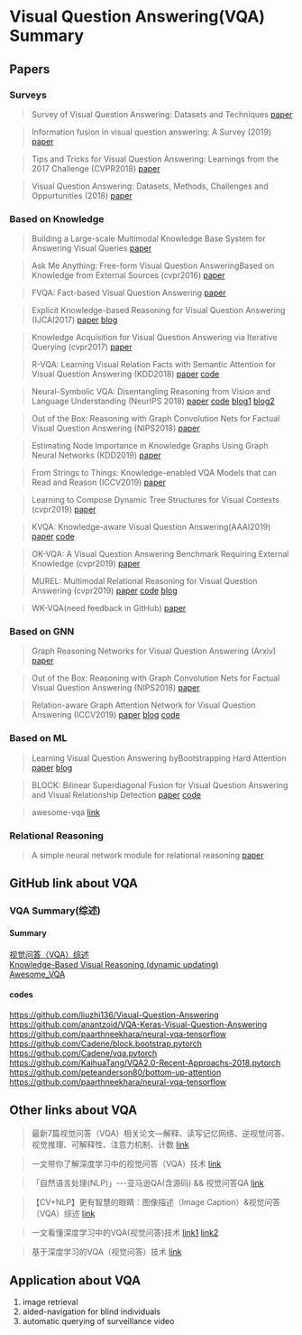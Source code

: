# Visual Question Answering(VQA) Summary

## Papers

### Surveys

> Survey of Visual Question Answering: Datasets and Techniques 
[paper](https://arxiv.org/pdf/1705.03865.pdf)

> Information fusion in visual question answering: A Survey (2019)
[paper](https://pdf.sciencedirectassets.com/272144/1-s2.0-S1566253518X00098/1-s2.0-S1566253518308893/main.pdf?X-Amz-Security-Token=IQoJb3JpZ2luX2VjEB8aCXVzLWVhc3QtMSJIMEYCIQDa%2BZnt5QuIZWvmzJC8rgmrXpWzJ4FgA3gHKo6ZsxGZBAIhAOpJiJaT0KZEq9hH5nPFVj0HEHTpxVI3LLAOKS7jXTaEKr0DCIj%2F%2F%2F%2F%2F%2F%2F%2F%2F%2FwEQAhoMMDU5MDAzNTQ2ODY1IgxgnuHoexKKF%2Bgw6RwqkQNplaFErUt8z2qsKCimnoehuhSwAx77mktm%2BLS9twP5gCnoId6PxzbZnQa1k6JTPa2GQ6TE80FuDAuAwahtk%2FBD6MFjihOAVWZLUmrPZ3fio7qp8G8rAnelVBAEAmzIMJpfHzjAYAUfdZYXElDfwhBeJ9Um96TkRO4JCNf2tl3tX0ICtBkZLvHjwaj4S%2FDcpUimCkZ7%2FYLGpimim2J9kZMDq4qLnEcPj0oA7Bq15vz8BLR27e38%2Bf2SgNrl7TqsydtVzm96k6v5nWl86IjNQeZ8dzAz3yhnJYkZj35nSVa%2FBCJD%2FvPpahew1GEf%2BEujsuzGTomrooZ97%2FEkZoOhAB704JzxLL3g%2FP33Fh8pMEyYaBpm1vuRQGqNVKKb8rWO74EXA4IubKpmuQlYGbWTGrsBuX5oEwe2BgBA8VN6LS58odXfIziF%2Be7EQF6HmvLxS2kSA%2B4zasQ6nfDmbBBaQcsouH%2F6PSWkfl6vsEv6mzX98WwxiDOf0co7Mp7nzQUgNPl10dpF70ndOMfvL11%2FdkVJwjDUzJbwBTrqAZ6YTjSguUOlMrI%2BJlogU%2BvnCNNTAnM82MJx4QEcdPUrYT2ZgJnFTl%2FNWWEA4%2FqSXIB8ixKvlr3wp9RO%2FAFI2FHOW9X4aMvMRov5Jf9WozXzmb4vrQvac%2F7WrL4S3XFd2mjQu4VUwg31%2FVVkzhqcaH4Lq5skbf3XeoTrf6NF2%2FJqB5LCDSrcmp%2FAg1pjVO5MXslDuO5pZR0ogf9I0OmmXwX47pxJQ7YEwb%2FJN%2FPPHS2v3XeG0h8dzSbqMpno1oXS69kdibQG8GsqbMOJ4Tcv0WLY5G0yYD04aTPbMeI2IeIJrEA5w%2BcxwFhWAA%3D%3D&X-Amz-Algorithm=AWS4-HMAC-SHA256&X-Amz-Date=20191227T073459Z&X-Amz-SignedHeaders=host&X-Amz-Expires=300&X-Amz-Credential=ASIAQ3PHCVTYXIR7436B%2F20191227%2Fus-east-1%2Fs3%2Faws4_request&X-Amz-Signature=7545b0fb47586d4b31e3836bf66daecba73effa5bb4321691dc2e883ea60e249&hash=6856ca38fcc0cea24e46601c8d5408436e2f0fddabeccb2c7ceea96e608abbe9&host=68042c943591013ac2b2430a89b270f6af2c76d8dfd086a07176afe7c76c2c61&pii=S1566253518308893&tid=spdf-3fd1eb27-5bb1-47a1-a40f-40c642ab8be0&sid=d3cc9df811b39643ed3b40e78d72ab5309a7gxrqa&type=client)

> Tips and Tricks for Visual Question Answering: Learnings from the 2017 Challenge (CVPR2018)
[paper](http://openaccess.thecvf.com/content_cvpr_2018/papers/Teney_Tips_and_Tricks_CVPR_2018_paper.pdf)

> Visual Question Answering: Datasets, Methods, Challenges and Oppurtunities (2018)
[paper](https://www.cs.princeton.edu/courses/archive/spring18/cos598B/public/projects/LiteratureReview/COS598B_spr2018_VQAreview.pdf)

### Based on Knowledge

> Building a Large-scale Multimodal Knowledge Base System for Answering Visual Queries 
[paper](https://arxiv.org/abs/1507.05670)

> Ask Me Anything: Free-form Visual Question AnsweringBased on Knowledge from External Sources (cvpr2016) 
[paper](https://arxiv.org/abs/1511.06973)

> FVQA: Fact-based Visual Question Answering 
[paper](https://arxiv.org/abs/1606.05433)

> Explicit Knowledge-based Reasoning for Visual Question Answering (IJCAI2017)
[paper](https://www.ijcai.org/proceedings/2017/179)
[blog](https://blog.csdn.net/TgqDT3gGaMdkHasLZv/article/details/80851407)

> Knowledge Acquisition for Visual Question Answering via Iterative Querying (cvpr2017)
[paper](http://openaccess.thecvf.com/content_cvpr_2017/papers/Zhu_Knowledge_Acquisition_for_CVPR_2017_paper.pdf)

> R-VQA: Learning Visual Relation Facts with Semantic Attention for Visual Question Answering (KDD2018)
[paper](https://arxiv.org/abs/1805.09701)
[code](https://github.com/lupantech/rvqa)

> Neural-Symbolic VQA: Disentangling Reasoning from Vision and Language Understanding (NeurIPS 2018)
[paper](https://arxiv.org/abs/1810.02338)
[code](https://github.com/kexinyi/ns-vqa)
[blog1](https://zhuanlan.zhihu.com/p/61533835)
[blog2](https://zhuanlan.zhihu.com/p/46392910)

> Out of the Box: Reasoning with Graph Convolution Nets for Factual Visual Question Answering (NIPS2018)
[paper](https://arxiv.org/abs/1811.00538)

> Estimating Node Importance in Knowledge Graphs Using Graph Neural Networks (KDD2019)
[paper](https://arxiv.org/abs/1905.08865)

> From Strings to Things: Knowledge-enabled VQA Models that can Read and Reason (ICCV2019)
[paper](http://openaccess.thecvf.com/content_ICCV_2019/papers/Singh_From_Strings_to_Things_Knowledge-Enabled_VQA_Model_That_Can_Read_ICCV_2019_paper.pdf)

> Learning to Compose Dynamic Tree Structures for Visual Contexts (cvpr2019)
[paper](https://zpascal.net/cvpr2019/Tang_Learning_to_Compose_Dynamic_Tree_Structures_for_Visual_Contexts_CVPR_2019_paper.pdf)

> KVQA: Knowledge-aware Visual Question Answering(AAAI2019)
[paper](https://www.aaai.org/ojs/index.php/AAAI/article/view/4915)
[code](http://malllabiisc.github.io/resources/kvqa/)

> OK-VQA: A Visual Question Answering Benchmark Requiring External Knowledge (cvpr2019)
[paper](https://arxiv.org/abs/1906.00067)

> MUREL: Multimodal Relational Reasoning for Visual Question Answering (cvpr2019)
[paper](https://arxiv.org/abs/1902.09487)
[code](https://github.com/Cadene/murel.bootstrap.pytorch)
[blog](https://zhuanlan.zhihu.com/p/94553059)

> WK-VQA(need feedback in GitHub)
[paper](https://github.com/sanket0211/WK-VQA/)


### Based on GNN

> Graph Reasoning Networks for Visual Question Answering (Arxiv)
[paper](https://arxiv.org/pdf/1907.09815.pdf)

> Out of the Box: Reasoning with Graph Convolution Nets for Factual Visual Question Answering (NIPS2018)
[paper](https://arxiv.org/abs/1811.00538)

> Relation-aware Graph Attention Network for Visual Question Answering (ICCV2019)
[paper](https://arxiv.org/pdf/1903.12314.pdf)
[blog](https://zhuanlan.zhihu.com/p/63820622)
[code](https://github.com/linjieli222/VQA_ReGAT)

### Based on ML

> Learning Visual Question Answering byBootstrapping Hard Attention
[paper](https://arxiv.org/pdf/1808.00300.pdf)
[blog](https://zhuanlan.zhihu.com/p/41546921)

> BLOCK: Bilinear Superdiagonal Fusion for Visual Question Answering and Visual Relationship Detection
[paper](https://arxiv.org/abs/1902.00038)
[code](https://github.com/Cadene/block.bootstrap.pytorch)

> awesome-vqa [link](https://github.com/chingyaoc/awesome-vqa)

### Relational Reasoning

> A simple neural network module for relational reasoning
[paper](https://arxiv.org/pdf/1706.01427.pdf)

## GitHub link about VQA

### VQA Summary(综述)

#### Summary

[视觉问答（VQA）综述](https://github.com/seagle0128/Algorithm_Interview_Notes-Chinese/blob/master/_papers/QA-%E8%A7%86%E8%A7%89%E9%97%AE%E7%AD%94-A-%E7%BB%BC%E8%BF%B0.md)  
[Knowledge-Based Visual Reasoning (dynamic updating)](https://github.com/Sympathize/vkr-papers)  
[Awesome_VQA](https://github.com/waallf/Awesome_VQA)

#### codes

https://github.com/liuzhi136/Visual-Question-Answering  
https://github.com/anantzoid/VQA-Keras-Visual-Question-Answering  
https://github.com/paarthneekhara/neural-vqa-tensorflow  
https://github.com/Cadene/block.bootstrap.pytorch  
https://github.com/Cadene/vqa.pytorch  
https://github.com/KaihuaTang/VQA2.0-Recent-Approachs-2018.pytorch  
https://github.com/peteanderson80/bottom-up-attention  
https://github.com/paarthneekhara/neural-vqa-tensorflow

## Other links about VQA

> 最新7篇视觉问答（VQA）相关论文—解释、读写记忆网络、逆视觉问答、视觉推理、可解释性、注意力机制、计数 [link](https://cloud.tencent.com/developer/article/1086325)

> 一文带你了解深度学习中的视觉问答（VQA）技术 [link](https://zhuanlan.zhihu.com/p/34312290)

> 「自然语言处理(NLP)」---亚马逊QA(含源码) && 视觉问答QA [link](https://zhuanlan.zhihu.com/p/78357484)

> 【CV+NLP】更有智慧的眼睛：图像描述（Image Caption）&视觉问答（VQA）综述 [link](https://zhuanlan.zhihu.com/p/52499758)

> 一文看懂深度学习中的VQA(视觉问答)技术 [link1](https://zhuanlan.zhihu.com/p/35305264) [link2](https://www.jianshu.com/p/76d2e081e303)

> 基于深度学习的VQA（视觉问答）技术 [link](https://zhuanlan.zhihu.com/p/22530291)

## Application about VQA

1. image retrieval
2. aided-navigation for blind individuals
3. automatic querying of surveillance video
